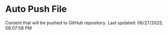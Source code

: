 # Auto Push File

Content that will be pushed to GitHub repository.
Last updated: 06/27/2025, 08:07:58 PM